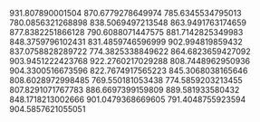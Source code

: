 931.807890001504
870.6779278649974
785.6345534795013
780.0856321268898
838.5069497213548
863.9491763174659
877.8382251866128
790.6088071447575
881.7142825349983
848.3759796102431
831.4859746596999
902.994819859432
837.0758828289722
774.3825338849622
864.6823659427092
903.9451222423768
922.2760217029288
808.7448962950936
904.3300516673596
822.7674917565223
845.3068038165646
808.6028972998485
769.550181053438
774.5859203213455
807.8291071767783
886.6697399159809
889.581933580432
848.1718213002666
901.0479368669605
791.4048755923594
904.5857621055051